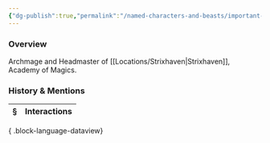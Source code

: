 ```yaml
---
{"dg-publish":true,"permalink":"/named-characters-and-beasts/important-characters/haldir-heleyarus/","tags":["NPC","Important"],"updated":"2025-06-10T19:10:58.259+01:00"}
---
```



### Overview
Archmage and Headmaster of [[Locations/Strixhaven\|Strixhaven]], Academy of Magics.

### History & Mentions
| § | Interactions |
| - | ------------ |

{ .block-language-dataview}
